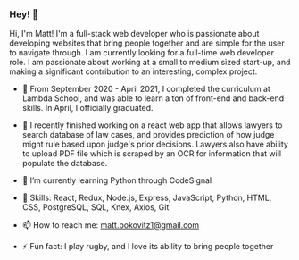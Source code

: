 ### Hey! 👋

Hi, I'm Matt! I'm a full-stack web developer who is passionate about developing websites that bring people together and are simple for the user to navigate through. 
I am currently looking for a full-time web developer role. I am passionate about working at a small to medium sized start-up, and making a significant contribution to an interesting, complex project. 

- 🌱  From September 2020 - April 2021, I completed the curriculum at Lambda School, and was able to learn a ton of front-end and back-end skills. In April, I officially graduated.
- 🔭  I recently finished working on a react web app that allows lawyers to search database of law cases, and provides prediction of how judge might rule based upon judge's prior decisions. Lawyers also have ability to upload PDF file which is scraped by an OCR for information that will populate the database.
- 🌱  I’m currently learning Python through CodeSignal
- 🔭  Skills: React, Redux, Node.js, Express, JavaScript, Python, HTML, CSS, PostgreSQL, SQL, Knex, Axios, Git
- 📫  How to reach me: matt.bokovitz1@gmail.com

- ⚡ Fun fact: I play rugby, and I love its ability to bring people together

